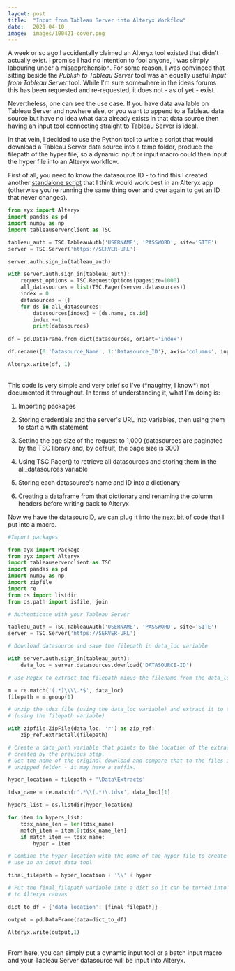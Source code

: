 ```yaml
---
layout: post
title:  "Input from Tableau Server into Alteryx Workflow"
date:   2021-04-10
image:  images/100421-cover.png
---
```

A week or so ago I accidentally claimed an Alteryx tool existed that didn't actually exist. I promise I had no intention to fool anyone, I was simply labouring under a misapprehension. For some reason, I was convinced that sitting beside the *Publish to Tableau Server* tool was an equally useful *Input from Tableau Server* tool. While I'm sure somewhere in the ideas forums this has been requested and re-requested, it does not - as of yet - exist.

Nevertheless, one can see the use case. If you have data available on Tableau Server and nowhere else, or you want to append to a Tableau data source but have no idea what data already exists in that data source then having an input tool connecting straight to Tableau Server is ideal.

In that vein, I decided to use the Python tool to write a script that would download a Tableau Server data source into a temp folder, produce the filepath of the hyper file, so a dynamic input or input macro could then input the hyper file into an Alteryx workflow.

First of all, you need to know the datasource ID - to find this I created another [standalone script](https://github.com/CRMarland/tableauservertoalteryx/blob/master/tabserverdatasourceids.py) that I think would work best in an Alteryx app (otherwise you're running the same thing over and over again to get an ID that never changes).

```python
from ayx import Alteryx
import pandas as pd
import numpy as np
import tableauserverclient as TSC

tableau_auth = TSC.TableauAuth('USERNAME', 'PASSWORD', site='SITE')
server = TSC.Server('https://SERVER-URL')

server.auth.sign_in(tableau_auth)

with server.auth.sign_in(tableau_auth):
    request_options = TSC.RequestOptions(pagesize=1000)
    all_datasources = list(TSC.Pager(server.datasources))
    index = 0
    datasources = {}
    for ds in all_datasources:
        datasources[index] = [ds.name, ds.id]
        index +=1
        print(datasources)
       
df = pd.DataFrame.from_dict(datasources, orient='index')

df.rename({0:'Datasource_Name', 1:'Datasource_ID'}, axis='columns', inplace=True)

Alteryx.write(df, 1)
```
<br/>
This code is very simple and very brief so I've (*naughty, I know*) not documented it throughout. In terms of understanding it, what I'm doing is:

1. Importing packages

2. Storing credentials and the server's URL into variables, then using them to start a with statement

3. Setting the age size of the request to 1,000 (datasources are paginated by the TSC library and, by default, the page size is 300)

4. Using TSC.Pager() to retrieve all datasources and storing them in the all_datasources variable

5. Storing each datasource's name and ID into a dictionary

6. Creating a dataframe from that dictionary and renaming the column headers before writing back to Alteryx

Now we have the datasourcID, we can plug it into the [next bit of code](https://github.com/CRMarland/tableauservertoalteryx/blob/master/tableaudatasourcedownload.py) that I put into a macro.

```python
#Import packages

from ayx import Package
from ayx import Alteryx
import tableauserverclient as TSC
import pandas as pd
import numpy as np
import zipfile
import re
from os import listdir
from os.path import isfile, join

# Authenticate with your Tableau Server

tableau_auth = TSC.TableauAuth('USERNAME', 'PASSWORD', site='SITE')
server = TSC.Server('https://SERVER-URL')

# Download datasource and save the filepath in data_loc variable

with server.auth.sign_in(tableau_auth):
    data_loc = server.datasources.download('DATASOURCE-ID')

# Use RegEx to extract the filepath minus the filename from the data_loc variable

m = re.match('(.*)\\\\.*$', data_loc)
filepath = m.group(1)

# Unzip the tdsx file (using the data_loc variable) and extract it to the folder
# (using the filepath variable)

with zipfile.ZipFile(data_loc, 'r') as zip_ref:
    zip_ref.extractall(filepath)

# Create a data_path variable that points to the location of the extracted hyper file
# created by the previous step.
# Get the name of the original download and compare that to the files in the 
# unzipped folder - it may have a suffix. 

hyper_location = filepath + '\Data\Extracts'

tdsx_name = re.match(r'.*\\(.*)\.tdsx', data_loc)[1]

hypers_list = os.listdir(hyper_location)

for item in hypers_list:
    tdsx_name_len = len(tdsx_name)
    match_item = item[0:tdsx_name_len]
    if match_item == tdsx_name:
        hyper = item

# Combine the hyper location with the name of the hyper file to create the full path to
# use in an input data tool

final_filepath = hyper_location + '\\' + hyper

# Put the final_filepath variable into a dict so it can be turned into a df and exported
# to Alteryx canvas

dict_to_df = {'data_location': [final_filepath]}

output = pd.DataFrame(data=dict_to_df)

Alteryx.write(output,1)
```
<br/>
From here, you can simply put a dynamic input tool or a batch input macro and your Tableau Server datasource will be input into Alteryx.